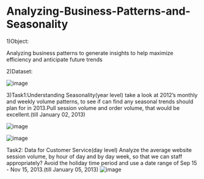 # Analyzing-Business-Patterns-and-Seasonality

1)Object: 

Analyzing business patterns to generate insights to help maximize efficiency and anticipate future trends

2)Dataset:

![image](https://user-images.githubusercontent.com/129491801/234585283-b24950f2-4ab9-4a5f-9f89-673da2af6386.png)


3)Task1:Understanding Seasonality(year level)
take a look at 2012’s monthly and weekly volume patterns, to see if can find any seasonal trends should plan for in 2013.Pull session volume and order volume, that would be excellent.(till January 02, 2013)

![image](https://user-images.githubusercontent.com/129491801/234586833-68e48ff8-2abc-406c-a717-dbfb9448b45c.png)

![image](https://user-images.githubusercontent.com/129491801/234586916-7bc1a8fb-ae27-403c-a50d-a19719db2844.png)


Task2: Data for Customer Service(day level)
Analyze the average website session volume, by hour of day and by day week, so that we can staff appropriately? Avoid the holiday time period and use a date range of Sep 15 - Nov 15, 2013.(till January 05, 2013)
![image](https://user-images.githubusercontent.com/129491801/234587580-4b99fe77-d611-499d-a89d-d266cb630257.png)


